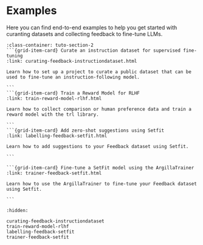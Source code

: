 # Examples

Here you can find end-to-end examples to help you get started with curanting datasets and collecting feedback to fine-tune LLMs.

````{grid}  1 1 3 3
:class-container: tuto-section-2
```{grid-item-card} Curate an instruction dataset for supervised fine-tuning
:link: curating-feedback-instructiondataset.html

Learn how to set up a project to curate a public dataset that can be used to fine-tune an instruction-following model.

```
```{grid-item-card} Train a Reward Model for RLHF
:link: train-reward-model-rlhf.html

Learn how to collect comparison or human preference data and train a reward model with the trl library.

```
```{grid-item-card} Add zero-shot suggestions using Setfit
:link: labelling-feedback-setfit.html

Learn how to add suggestions to your Feedback dataset using Setfit.

```

```{grid-item-card} Fine-tune a SetFit model using the ArgillaTrainer
:link: trainer-feedback-setfit.html

Learn how to use the ArgillaTrainer to fine-tune your Feedback dataset using Setfit.

```

````

```{toctree}
:hidden:

curating-feedback-instructiondataset
train-reward-model-rlhf
labelling-feedback-setfit
trainer-feedback-setfit
```